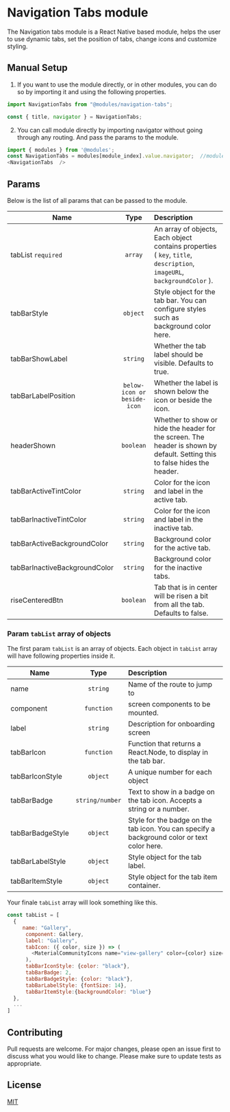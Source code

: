 # Navigation Tabs module

The Navigation tabs module is a React Native based module, helps the user to use dynamic tabs, set the position of tabs, change icons and customize styling. 


## Manual Setup

1. If you want to use the module directly, or in other modules, you can do so by importing it and using the following properties.

```javascript
import NavigationTabs from "@modules/navigation-tabs";

const { title, navigator } = NavigationTabs;
```


2. You can call module directly by importing navigator without going through any routing. And pass the params to the module.

```javascript
import { modules } from '@modules';
const NavigationTabs = modules[module_index].value.navigator;  //module_index : position of the module in modules folder
<NavigationTabs  />
```

## Params

Below is the list of all params that can be passed to the module.

| Name                 | Type       | Description                                                    |
| ---------------------|:----------:|:---------------------------------------------------------------|
| tabList ` required ` | ` array ` | An array of objects, Each object contains properties ( `key`, `title`, `description`, `imageURL`, `backgroundColor` ). |
| tabBarStyle​          | ` object ` | Style object for the tab bar. You can configure styles such as background color here. |
| tabBarShowLabel      | ` string ` | Whether the tab label should be visible. Defaults to true.       |
| tabBarLabelPosition  | ` below-icon or beside-icon ` | Whether the label is shown below the icon or beside the icon.|
| headerShown          | ` boolean ` | Whether to show or hide the header for the screen. The header is shown by default. Setting this to false hides the header.|
| tabBarActiveTintColor| ` string ` | Color for the icon and label in the active tab. |
| tabBarInactiveTintColor | ` string ` | Color for the icon and label in the inactive tab.|
| tabBarActiveBackgroundColor | ` string ` | Background color for the active tab. |
| tabBarInactiveBackgroundColor | ` string ` | Background color for the inactive tabs.|
| riseCenteredBtn      | ` boolean ` | Tab that is in center will be risen a bit from all the tab. Defaults to false. |


### Param ` tabList ` array of objects

The first param ` tabList ` is an array of objects. Each object in ` tabList ` array will have following properties inside it.

| Name              | Type     | Description                                                    |
| ------------------|:--------:|:---------------------------------------------------------------|
| name              | `string` | Name of the route to jump to                                |
| component         | `function` | screen components to be mounted.|
| label             | `string` | Description for onboarding screen                              |
| tabBarIcon        | `function` | Function that returns a React.Node, to display in the tab bar.  |
| tabBarIconStyle   | `object` | A unique number for each object                                |
| tabBarBadge       | `string/number` | Text to show in a badge on the tab icon. Accepts a string or a number.|
| tabBarBadgeStyle  | `object` | Style for the badge on the tab icon. You can specify a background color or text color here.|
| tabBarLabelStyle  | `object` | Style object for the tab label.       |
| tabBarItemStyle   | `object` | Style object for the tab item container. |


Your finale `tabList` array will look something like this.

```javascript
const tabList = [
  {
     name: "Gallery",
      component: Gallery,
      label: "Gallery",
      tabIcon: ({ color, size }) => (
        <MaterialCommunityIcons name="view-gallery" color={color} size={size} />
      ),
      tabBarIconStyle: {color: "black"},
      tabBarBadge: 2,
      tabBarBadgeStyle: {color: "black"},
      tabBarLabelStyle: {fontSize: 14},
      tabBarItemStyle:{backgroundColor: "blue"}
  },
  ...
]
```
## Contributing

Pull requests are welcome. For major changes, please open an issue first to discuss what you would like to change.
Please make sure to update tests as appropriate.

## License

[MIT](https://choosealicense.com/licenses/mit/)
